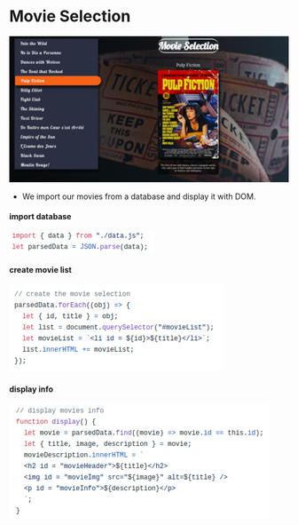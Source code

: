 # Movie Selection
![](./images/preview.png)
- We import our movies from a database and display it with DOM.
#### import database
  ![](./images/data.png)
  
  #### create movie list
  ![](./images/create.png)
  
  #### display info
  ![](./images/display.png)
